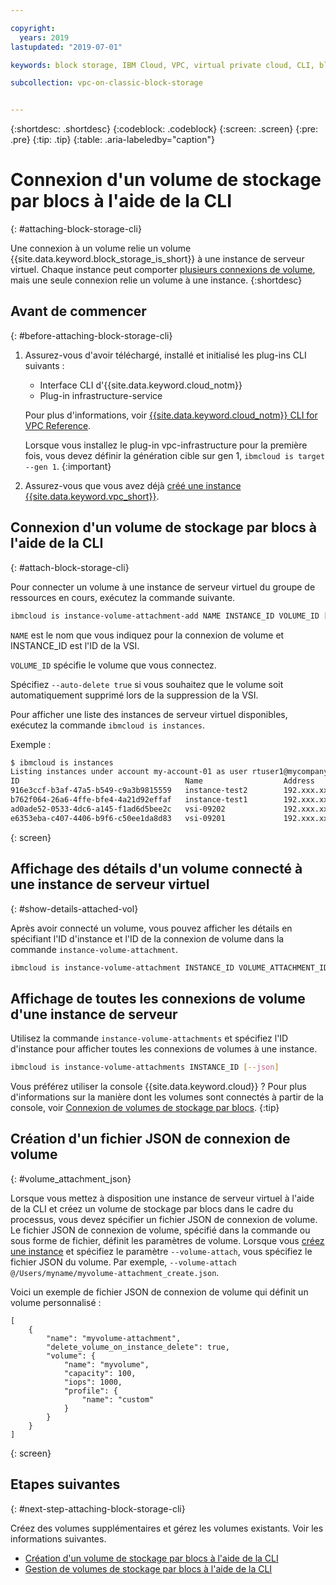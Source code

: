 ```yaml
---

copyright:
  years: 2019
lastupdated: "2019-07-01"

keywords: block storage, IBM Cloud, VPC, virtual private cloud, CLI, block storage volume, volume, volume attachment, virtual server instance, instance

subcollection: vpc-on-classic-block-storage


---
```


{:shortdesc: .shortdesc}
{:codeblock: .codeblock}
{:screen: .screen}
{:pre: .pre}
{:tip: .tip}
{:table: .aria-labeledby="caption"}

# Connexion d'un volume de stockage par blocs à l'aide de la CLI
{: #attaching-block-storage-cli}

Une connexion à un volume relie un volume {{site.data.keyword.block_storage_is_short}} à une instance de serveur virtuel. Chaque instance peut comporter [plusieurs connexions de volume](/docs/vpc-on-classic-block-storage?topic=vpc-on-classic-block-storage-attaching-block-storage#vol-attach-limits), mais une seule connexion relie un volume à une instance.
{:shortdesc}

## Avant de commencer
{: #before-attaching-block-storage-cli}

1. Assurez-vous d'avoir téléchargé, installé et initialisé les plug-ins CLI suivants :
    * Interface CLI d'{{site.data.keyword.cloud_notm}}
    * Plug-in infrastructure-service

   Pour plus d'informations, voir [{{site.data.keyword.cloud_notm}} CLI for VPC Reference](/docs/vpc-infrastructure-cli-plugin?topic=vpc-infrastructure-cli-plugin-vpc-reference).
   
   Lorsque vous installez le plug-in vpc-infrastructure pour la première fois, vous devez définir la génération cible sur gen 1, `ibmcloud is target --gen 1`.
   {:important}
   
2. Assurez-vous que vous avez déjà [créé une instance {{site.data.keyword.vpc_short}}](/docs/vpc-on-classic?topic=vpc-on-classic-getting-started).

## Connexion d'un volume de stockage par blocs à l'aide de la CLI
{: #attach-block-storage-cli}

Pour connecter un volume à une instance de serveur virtuel du groupe de ressources en cours, exécutez la commande suivante.

```bash
ibmcloud is instance-volume-attachment-add NAME INSTANCE_ID VOLUME_ID [--auto-delete true | false] [--json]
```

`NAME` est le nom que vous indiquez pour la connexion de volume et INSTANCE_ID est l'ID de la VSI.

`VOLUME_ID` spécifie le volume que vous connectez.

Spécifiez `--auto-delete true` si vous souhaitez que le volume soit automatiquement supprimé lors de la suppression de la VSI.

Pour afficher une liste des instances de serveur virtuel disponibles, exécutez la commande `ibmcloud is instances`.

Exemple :

```bash
$ ibmcloud is instances
Listing instances under account my-account-01 as user rtuser1@mycompany.com...
ID                                     Name                  Address          Profile   Image                            Created        Status     VPC                               Zone         Resource Group
916e3ccf-b3af-47a5-b549-c9a3b9815559   instance-test2        192.xxx.xx.xx    -         ubuntu-16.04-amd64(7eb4e35b-.)   4 hours ago    running    function-test-vpc1(974e258e-.)    us-south-1   -
b762f064-26a6-4ffe-bfe4-4a21d92effaf   instance-test1        192.xxx.xx.x     -         ubuntu-16.04-amd64(7eb4e35b-.)   4 hours ago    running    function-test-vpc2(974e258e-.)    us-south-1   -
ad0ade52-0533-4dc6-a145-f1ad6d5bee2c   vsi-09202             192.xxx.xxx.xx   -         ubuntu-16.04-amd64(7eb4e35b-.)   5 hours ago    running    vpnaas-test1(2467b0fa-.)          us-south-1   -
e6353eba-c407-4406-b9f6-c50ee1da8d83   vsi-09201             192.xxx.xxx.xxx  -         ubuntu-16.04-amd64(7eb4e35b-.)   5 hours ago    running    vpnaas-test1(2467b0fa-.)          us-south-1   -

```
{: screen}

## Affichage des détails d'un volume connecté à une instance de serveur virtuel
{: #show-details-attached-vol}

Après avoir connecté un volume, vous pouvez afficher les détails en spécifiant l'ID d'instance et l'ID de la connexion de volume dans la commande `instance-volume-attachment`.

```bash
ibmcloud is instance-volume-attachment INSTANCE_ID VOLUME_ATTACHMENT_ID [--json]
```

## Affichage de toutes les connexions de volume d'une instance de serveur

Utilisez la commande `instance-volume-attachments` et spécifiez l'ID d'instance pour afficher toutes les connexions de volumes à une instance.

```bash
ibmcloud is instance-volume-attachments INSTANCE_ID [--json]
```

Vous préférez utiliser la console {{site.data.keyword.cloud}} ? Pour plus d'informations sur la manière dont les volumes sont connectés à partir de la console, voir [Connexion de volumes de stockage par blocs](/docs/vpc-on-classic-block-storage?topic=vpc-on-classic-block-storage-attaching-block-storage).
{:tip}

## Création d'un fichier JSON de connexion de volume
{: #volume_attachment_json}

Lorsque vous mettez à disposition une instance de serveur virtuel à l'aide de la CLI et créez un volume de stockage par blocs dans le cadre du processus, vous devez spécifier un fichier JSON de connexion de volume. Le fichier JSON de connexion de volume, spécifié dans la commande ou sous forme de fichier, définit les paramètres de volume. Lorsque vous [créez une instance](/docs/vpc-on-classic-vsi?topic=vpc-on-classic-vsi-creating-virtual-servers-cli) et spécifiez le paramètre `--volume-attach`, vous spécifiez le fichier JSON du volume. Par exemple, `--volume-attach @/Users/myname/myvolume-attachment_create.json`.

Voici un exemple de fichier JSON de connexion de volume qui définit un volume personnalisé :

```
[
    {
        "name": "myvolume-attachment",
        "delete_volume_on_instance_delete": true,
        "volume": {
            "name": "myvolume",
            "capacity": 100,
            "iops": 1000,
            "profile": {
                "name": "custom"
            }
        }
    }
]
```
{: screen}

## Etapes suivantes
{: #next-step-attaching-block-storage-cli}

Créez des volumes supplémentaires et gérez les volumes existants.  Voir les informations suivantes.

* [Création d'un volume de stockage par blocs à l'aide de la CLI](/docs/vpc-on-classic-block-storage?topic=vpc-on-classic-block-storage-creating-block-storage-cli#create-vol-cli)
* [Gestion de volumes de stockage par blocs à l'aide de la CLI](/docs/vpc-on-classic-block-storage?topic=vpc-on-classic-block-storage-managing-block-storage-cli)
